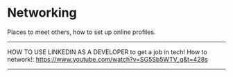 # Networking
Places to meet others, how to set up online profiles.
**************************
HOW TO USE LINKEDIN AS A DEVELOPER to get a job in tech! How to network!: https://www.youtube.com/watch?v=SG5Sb5WTV_g&t=428s
**************************
